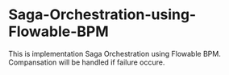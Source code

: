 # Saga-Orchestration-using-Flowable-BPM

This is implementation Saga Orchestration using Flowable BPM. Compansation will be handled if failure occure.
